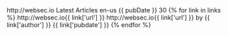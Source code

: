 <?xml version="1.0"?>
<rss version="2.0">
    <channel>
    <title>Websec.io - Web Application Security</title>
    <link>http://websec.io</link>
    <description>Latest Articles</description>
    <language>en-us</language>
    <pubDate>{{ pubDate }}</pubDate>
    <ttl>30</ttl>
    {% for link in links %}
    <item>
        <title>{{ link['title'] }}</title>
        <guid>http://websec.io{{ link['url'] }}</guid>
        <link>http://websec.io{{ link['url'] }}</link>
        <description>
            by {{ link['author'] }}
        </description>
        <pubDate>{{ link['pubdate'] }}</pubDate>
    </item>
    {% endfor %}
    </channel>
</rss>
